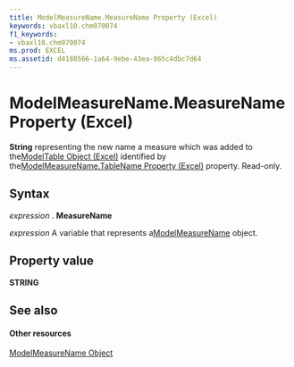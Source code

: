 ```yaml
---
title: ModelMeasureName.MeasureName Property (Excel)
keywords: vbaxl10.chm970074
f1_keywords:
- vbaxl10.chm970074
ms.prod: EXCEL
ms.assetid: d4188566-1a64-9ebe-43ea-865c4dbc7d64
---
```



# ModelMeasureName.MeasureName Property (Excel)

 **String** representing the new name a measure which was added to the[ModelTable Object (Excel)](modeltable-object-excel.md) identified by the[ModelMeasureName.TableName Property (Excel)](modelmeasurename-tablename-property-excel.md) property. Read-only.


## Syntax

 _expression_ . **MeasureName**

 _expression_ A variable that represents a[ModelMeasureName](modelmeasurename-object-excel.md) object.


## Property value

 **STRING**


## See also


#### Other resources



[ModelMeasureName Object](modelmeasurename-object-excel.md)

